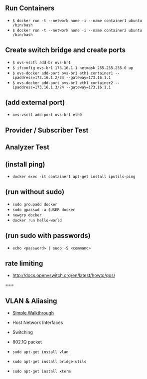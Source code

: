 ## Run Containers
 * `$ docker run -t --network none -i --name container1 ubuntu /bin/bash`
 * `$ docker run -t --network none -i --name container2 ubuntu /bin/bash`

## Create switch bridge and create ports
* `$ ovs-vsctl add-br ovs-br1`
* `$ ifconfig ovs-br1 173.16.1.1 netmask 255.255.255.0 up`
* `$ ovs-docker add-port ovs-br1 eth1 container1 --ipaddress=173.16.1.2/24 --gateway=173.16.1.1`
* `$ ovs-docker add-port ovs-br1 eth1 container2 --ipaddress=173.16.1.3/24 --gateway=173.16.1.1`

## (add external port)
* `ovs-vsctl add-port ovs-br1 eth0`

## Provider / Subscriber Test

## Analyzer Test

## (install ping)
* `docker exec -it container1 apt-get install iputils-ping`

## (run without sudo)
* `sudo groupadd docker`
* `sudo gpasswd -a $USER docker`
* `newgrp docker`
* `docker run hello-world`

## (run sudo with passwords)
* `echo <password> | sudo -S <command>`

## rate limiting
* http://docs.openvswitch.org/en/latest/howto/qos/

===

## VLAN & Aliasing
* [Simple Walkthrough](walkthroughs/VLANTest.md)
* Host Network Interfaces
* Switching
* 802.1Q packet

* `sudo apt-get install vlan`
* `sudo apt-get install bridge-utils`
* `sudo apt-get install xterm`
